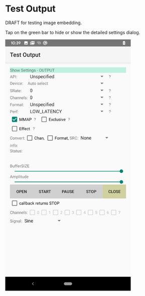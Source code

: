 # Test Output

DRAFT for testing image embedding.

Tap on the green bar to hide or show the detailed settings dialog.

<img src="/apps/OboeTester/docs/images/test_output.png" width=400>



